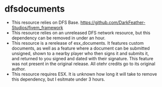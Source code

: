 # dfsdocuments

- This resource relies on DFS Base. https://github.com/DarkFeather-Studios/fivem_framework
- This resource relies on an unreleased DFS network resource, but this dependency can be removed in under an hour.
- This resource is a rerelease of esx_documents. It features custom documents, as well as a feature where a document can be submitted unsigned, shown to a nearby player who then signs it and submits it, and returned to you signed and dated with their signature. This feature was not present in the original release. All otehr credits go to its original author.
- This resource requires ESX. It is unknown how long it will take to remove this dependency, but I esitmate under 3 hours.
